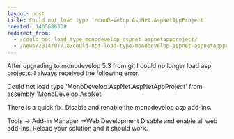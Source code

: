 ```yaml
---
layout: post
title: Could not load type 'MonoDevelop.AspNet.AspNetAppProject'
created: 1405686338
redirect_from:
  - /could_not_load_type_monodevelop_aspnet_aspnetappproject/
  - /news/2014/07/18/could-not-load-type-monodevelop-aspnet-aspnetappproject.html
---
```

After upgrading to monodevelop 5.3 from git I could no longer load asp projects.  I always received the following error.

Could not load type 'MonoDevelop.AspNet.AspNetAppProject' from assembly 'MonoDevelop.AspNet

There is a quick fix.  Disable and renable the monodevelop asp add-ins.

Tools -> Add-in Manager ->Web Development
Disable and enable all web add-ins.  Reload your solution and it should work.
